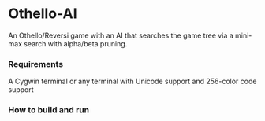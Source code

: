 # Othello-AI

An Othello/Reversi game with an AI that searches the game tree via a mini-max search with alpha/beta pruning.

### Requirements

A Cygwin terminal or any terminal with Unicode support and 256-color code support

### How to build and run

